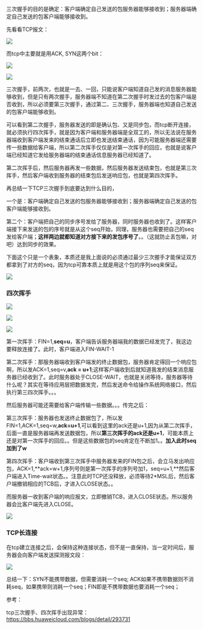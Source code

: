 三次握手的目的是确定：客户端确定自己发送的包服务器能够接收到；服务器端确定自己发送的包客户端能够接收到。

先看看TCP报文：

![](https://winterliublog.oss-cn-beijing.aliyuncs.com/notes/20211215170722.png)

而tcp中主要就是用ACK, SYN这两个bit：

![](https://winterliublog.oss-cn-beijing.aliyuncs.com/notes/20211215170853.png)



![](https://winterliublog.oss-cn-beijing.aliyuncs.com/notes/20211215172154.png)

三次握手，前两次，也就是一去、一回，只能说客户端知道自己发的消息服务器能够收到，但是只有两次握手，服务器端不知道在第二次握手时发过去的包客户端是否收到，所以必须要第三次握手，通过第二、三次握手，服务器端也知道自己发送的包客户端能够收到。

可以看到第二次握手，服务器发送的即是确认包、又是同步包，而tcp断开连接，就必须执行四次挥手，就是因为客户端和服务器端是全双工的，所以无法说在服务器端收到客户端发来的结束通话后立即也发送结束通话，因为可能服务器端还需要传一些数据给客户端，所以第二次挥手仅仅是对第一次挥手的回应，也就是说客户端已经知道它发给服务器端的结束通话信息服务器已经知道了。

第二次挥手后，然后服务器再发一些数据，然后服务器发送结束包，也就是第三次挥手，然后客户端收到服务器的结束包后发送响应包，也就是第四次挥手。

再总结一下TCP三次握手到底要达到什么目的，

一个是：客户端确定自己发送的包服务器能够接收到；服务器端确定自己发送的包客户端能够接收到。

第二个：客户端把自己的同步序号发给了服务器，同时服务器也收到了。这样客户端接下来发送的包的序号就是从这个seq开始，同理，服务器也需要把自己的seq发给客户端；**这样两边就都知道对方接下来的发包序号了**。。（这就防止丢包嘛，对吧）达到同步的效果。

下面这个只是一个表象，本质还是我上面说的必须通过最少三次握手才能保证双方都拿到了对方的seq，因为tcp可靠本质上就是用这个包的序列seq来保证。

![](https://winterliublog.oss-cn-beijing.aliyuncs.com/notes/20211215173942.png)



### 四次挥手

![](https://winterliublog.oss-cn-beijing.aliyuncs.com/notes/20211215175154.png)

![](https://winterliublog.oss-cn-beijing.aliyuncs.com/notes/20211215170722.png)

![](https://winterliublog.oss-cn-beijing.aliyuncs.com/notes/20211215175403.png)

第一次挥手：FIN=1,**seq=u**，客户端告诉服务器端我的数据已经发完了，我这边要释放连接了。此时，客户端进入FIN-WAIT-1

第二次挥手：那服务器端收到客户端发的终止数据包，服务器肯定得回一个响应包啊，所以发ACK=1,seq=v,**ack = u+1**;这样客户端收到后就知道我发的结束消息服务器已经收到了。此时服务器处于CLOSE-WAIT，也就是关闭等待，服务器等待什么呢？其实在等待应用层把数据发完，然后发送命令给操作系统网络接口，然后执行第三四次挥手。。。

然后服务器可能还需要给客户端传输一些数据。。。传完之后：

第三次挥手：服务器也发送终止数据包了，所以发FIN=1,ACK=1,seq=w,**ack=u+1**,可以看到这里的ack还是u+1,因为从第二次挥手，后面一直是服务器端再发送数据包，所以**第三次挥手的ack还是u+1**，可能本质上还是对第一次挥手的回应。。但是这些数据包的seq肯定在不断加1。。**加入此时seq加到了w**

第四次挥手：客户端收到第三次挥手中服务器发来的FIN包之后，会立马发出响应包，ACK=1,**ack=w+1,序列号则是第一次挥手的序列号加1，seq=u+1,**然后客户端进入Time-wait状态。。注意此时TCP还没释放，必须等待2*MSL后，然后客户端撤销相应的TCB后，才进入CLOSE状态。。

而服务器一收到客户端的响应报文，立即撤销TCB，进入CLOSE状态。所以服务器会比客户端先进入CLOSE。

![](https://winterliublog.oss-cn-beijing.aliyuncs.com/notes/20211216104914.png)



### TCP长连接

在tcp建立连接之后，会保持这种连接状态，但不是一直保持，当一定时间后，服务器会向客户端发送探测报文段：

![](https://winterliublog.oss-cn-beijing.aliyuncs.com/notes/20211216164641.png)



总结一下：SYN不能携带数据，但需要消耗一个seq; ACK如果不携带数据则不消耗seq，如果携带则消耗一个seq；FIN即是不携带数据也要消耗一个seq；

参考：

tcp三次握手、四次挥手出现异常：https://bbs.huaweicloud.com/blogs/detail/293731

